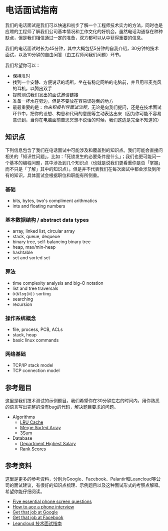 # 电话面试指南

我们的电话面试是我们可以快速和初步了解一个工程师技术实力的方法，同时也是应聘的工程师了解我们公司基本情况和工作文化的好机会。虽然电话沟通存在种种缺点，但是我们相信通过一定的准备，双方都可以从中获得重要的信息。

我们的电话面试时长为45分钟，其中大概包括5分钟的自我介绍，30分钟的技术面试，以及10分钟的自由问答（由工程师问我们问题）环节。

我们希望你可以：
- 保持准时
- 找到一个安静、方便说话的场所，坐在有稳定网络的电脑前，并且用带麦克风的耳机，以腾出双手
- 提前测试我们发出的面试邀请链接
- 准备一杯水在旁边，但是不要放在容易误碰倒的地方
- 最最重要的是：*你来积极引导面试流程*，无论是向我们提问，还是在技术面试环节中，把你的设想、构思和代码的意图等主动表达出来（因为你可能不容易意识到，当你在电脑面前苦思冥想不说话的时候，我们这边是完全不知道的）

## 知识点

下列信息包含了我们在电话面试中可能涉及和覆盖到的知识点。我们可能会直接问相关的「知识性问题」，比如：「死锁发生的必要条件是什么」；我们也更可能问一个基本的编程问题，其中涉及到几个知识点（也就是说我们更看重你是否「掌握」而不只是「了解」其中的知识点）。但是并不代表我们在每次面试中都会涉及到所有的知识，具体面试会根据职位和职能有所侧重。

### 基础
- bits, bytes, two's compliment arithmatics
- ints and floating numbers

### 基本数据结构 / abstract data types
- array, linked list, circular array
- stack, queue, dequeue
- binary tree, self-balancing binary tree
- heap, max/min-heap
- hashtable
- set and sorted set

### 算法
- time complexity analysis and big-O notation
- list and tree traversals
- `O(Nlog(N))` sorting
- searching
- recursion

### 操作系统概念
- file, process, PCB, ACLs
- stack, heap
- basic linux commands

### 网络基础
- TCP/IP stack model
- TCP connection model

## 参考题目

这里是我们技术测试的示例题目。我们希望你在30分钟左右的时间内，用你熟悉的语言写出完整的没有bug的代码，解决题目要求的问题。
+ Algorithms
  - [LRU Cache](https://leetcode.com/problems/lru-cache/)
  - [Merge Sorted Array](https://leetcode.com/problems/merge-sorted-array/)
  - [3Sum](https://leetcode.com/problems/3sum/)
+ Database
  - [Department Highest Salary](https://leetcode.com/problems/department-highest-salary/)
  - [Rank Scores](https://leetcode.com/problems/rank-scores/)

## 参考资料

这里是更多的参考资料，分别为Google、Facebook、Palantir和Leancloud等公司的面试建议，有很好的知识点梳理、示例题目以及这种面试形式的考察点解释。希望你能仔细阅读。
- [Five essential phone screen questions](https://sites.google.com/site/steveyegge2/five-essential-phone-screen-questions)
- [How to ace a phone interview](https://www.palantir.com/2012/09/how-to-ace-a-phone-interview/)
- [Get that job at Google](http://steve-yegge.blogspot.com/2008/03/get-that-job-at-google.html)
- [Get that job at Facebook](https://www.facebook.com/notes/facebook-engineering/get-that-job-at-facebook/10150964382448920/)
- [Leancloud 技术面试指南](http://open.leancloud.cn/tech-interview-guide.html)

